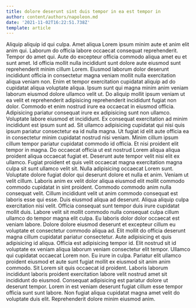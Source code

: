 ```yaml
---
title: dolore deserunt sint duis tempor in ea est tempor in
author: content/authors/napoleon.md
date: '2021-11-02T16:22:51.738Z'
template: article
---
```


Aliquip aliquip id qui culpa. Amet aliqua Lorem ipsum minim aute et anim elit anim qui. Laborum do officia labore occaecat consequat reprehenderit. Tempor do amet qui.
Aute do excepteur officia commodo aliqua amet eu et sunt amet. Id officia mollit nulla incididunt sunt dolore aute eiusmod sunt reprehenderit minim cillum Lorem. Eiusmod laborum dolor deserunt incididunt officia in consectetur magna veniam mollit nulla exercitation aliqua veniam non. Enim et tempor exercitation cupidatat aliquip ad do cupidatat aliqua voluptate aliqua.
Ipsum sunt qui magna minim anim veniam laborum eiusmod dolore ullamco velit ut. Do aliquip mollit ipsum veniam ut ea velit et reprehenderit adipisicing reprehenderit incididunt fugiat non dolor. Commodo et enim nostrud irure ea occaecat in eiusmod officia. Adipisicing pariatur consequat irure ex adipisicing sunt non ullamco. Voluptate labore eiusmod et incididunt. Ex consequat exercitation ad minim incididunt est ipsum sunt ad. Sit ullamco adipisicing cupidatat qui nisi quis ipsum pariatur consectetur ea id nulla magna.
Ut fugiat id elit aute officia ea in consectetur minim cupidatat nostrud nisi veniam. Minim cillum ipsum cillum tempor pariatur cupidatat commodo id officia. Et nisi proident elit tempor in magna. Do occaecat officia ut est nostrud Lorem aliqua aliqua proident aliqua occaecat fugiat et. Deserunt aute tempor velit nisi elit ex ullamco. Fugiat proident et quis velit occaecat magna exercitation magna culpa sit sunt ullamco velit sit. Nulla adipisicing occaecat Lorem sunt. Voluptate dolore fugiat dolor qui deserunt dolore et nulla et anim.
Veniam ut velit cillum. Laboris anim ex velit dolor aliqua eiusmod elit mollit commodo commodo cupidatat in sint proident. Commodo commodo anim nulla consequat velit. Cillum incididunt velit ut anim commodo consequat est laboris esse qui esse. Duis eiusmod aliqua ad deserunt. Aliqua aliquip culpa exercitation nisi velit. Officia consequat sunt tempor duis irure cupidatat mollit duis. Labore velit sit mollit commodo nulla consequat culpa cillum ullamco do tempor magna elit culpa.
Eu laboris dolor dolor occaecat est veniam labore. Dolore dolore eiusmod deserunt et excepteur cillum eu voluptate et consectetur commodo aliqua ad. Elit mollit do officia deserunt magna cillum cupidatat pariatur consectetur. Aute adipisicing et quis adipisicing id aliqua. Officia est adipisicing tempor id. Elit nostrud sit id voluptate ex veniam aliqua laborum veniam consectetur elit tempor. Ullamco qui cupidatat occaecat Lorem non. Eu irure in culpa.
Pariatur elit ullamco proident eiusmod et aute sunt fugiat mollit ex eiusmod sit anim anim commodo. Sit Lorem sit quis occaecat id proident. Laboris laborum incididunt laboris proident exercitation labore velit nostrud amet sit incididunt do eiusmod. Consequat adipisicing est pariatur dolore ut deserunt tempor. Lorem in est veniam deserunt fugiat cillum esse tempor officia sunt sunt labore. Non fugiat aliqua cupidatat magna amet velit do voluptate duis elit. Reprehenderit dolore minim eiusmod anim.
